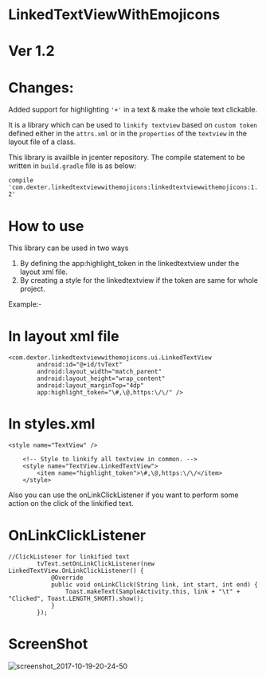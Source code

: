# LinkedTextViewWithEmojicons

# Ver 1.2

# Changes:

Added support for highlighting `'+'` in a text & make the whole text clickable. 

It is a library which can be used to ```linkify textview``` based on ```custom token``` defined either in the ```attrs.xml``` or in the ```properties``` of the ```textview``` in the layout file of a class.

This library is availble in jcenter repository.
The compile statement to be written in ```build.gradle``` file is as below:

```compile 'com.dexter.linkedtextviewwithemojicons:linkedtextviewwithemojicons:1.2'```

# How to use

This library can be used in two ways

1. By defining the app:highlight_token in the linkedtextview under the layout xml file.
2. By creating a style for the linkedtextview if the token are same for whole project.

Example:-

# In layout xml file

```
<com.dexter.linkedtextviewwithemojicons.ui.LinkedTextView
        android:id="@+id/tvText"
        android:layout_width="match_parent"
        android:layout_height="wrap_content"
        android:layout_marginTop="4dp"
        app:highlight_token="\#,\@,https:\/\/" />
```

# In styles.xml

```
<style name="TextView" />

    <!-- Style to linkify all textview in common. -->
    <style name="TextView.LinkedTextView">
        <item name="highlight_token">\#,\@,https:\/\/</item>
    </style>
```

Also you can use the onLinkClickListener if you want to perform some action on the click of the linkified text.

# OnLinkClickListener

```
//ClickListener for linkified text
        tvText.setOnLinkClickListener(new LinkedTextView.OnLinkClickListener() {
            @Override
            public void onLinkClick(String link, int start, int end) {
                Toast.makeText(SampleActivity.this, link + "\t" + "Clicked", Toast.LENGTH_SHORT).show();
            }
        });
```

# ScreenShot

![screenshot_2017-10-19-20-24-50](https://user-images.githubusercontent.com/18116236/31777987-1ea0afe0-b50d-11e7-981f-6e33cd0cce5e.png)

